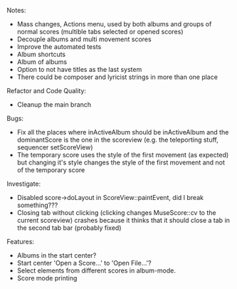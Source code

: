 Notes:
 - Mass changes, Actions menu, used by both albums and groups of normal scores (multible tabs selected or opened scores)
 - Decouple albums and multi movement scores
 - Improve the automated tests
 - Album shortcuts
 - Album of albums
 - Option to not have titles as the last system
 - There could be composer and lyricist strings in more than one place

 Refactor and Code Quality:
 - Cleanup the main branch

 Bugs:
 - Fix all the places where inActiveAlbum should be inActiveAlbum and the dominantScore is the one in the scoreview (e.g. the teleporting stuff, sequencer setScoreView)
 - The temporary score uses the style of the first movement (as expected) but changing it's style changes the style of the first movement and not of the temporary score

 Investigate:
 - Disabled score->doLayout in ScoreView::paintEvent, did I break something???
 - Closing tab without clicking (clicking changes MuseScore::cv to the current scoreview) crashes because it thinks that it should close a tab in the second tab bar (probably fixed)

 Features:
 - Albums in the start center?
 - Start center 'Open a Score...' to 'Open File...'?
 - Select elements from different scores in album-mode.
 - Score mode printing
